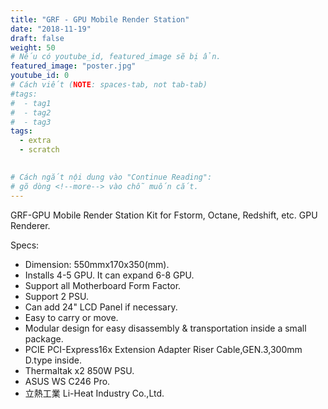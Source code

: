 ```yaml
---
title: "GRF - GPU Mobile Render Station"
date: "2018-11-19"
draft: false
weight: 50
# Nếu có youtube_id, featured_image sẽ bị ẩn.
featured_image: "poster.jpg"
youtube_id: 0
# Cách viết (NOTE: spaces-tab, not tab-tab)
#tags:
#  - tag1
#  - tag2
#  - tag3
tags:
  - extra
  - scratch
 

# Cách ngắt nội dung vào "Continue Reading":
# gõ dòng <!--more--> vào chỗ muốn cắt.
---
```


GRF-GPU Mobile Render Station
Kit for Fstorm, Octane, Redshift, etc. GPU Renderer.
<!--more-->

Specs:

- Dimension: 550mmx170x350(mm).
- Installs 4-5 GPU. It can expand 6-8 GPU.
- Support all Motherboard Form Factor.
- Support 2 PSU.
- Can add 24" LCD Panel if necessary.
- Easy to carry or move.
- Modular design for easy disassembly & transportation inside a small package.
- PCIE PCI-Express16x Extension Adapter Riser Cable,GEN.3,300mm D.type inside.
- Thermaltak x2 850W PSU.
- ASUS WS C246 Pro.
- 立熱工業 Li-Heat Industry Co.,Ltd.